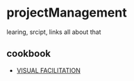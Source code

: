 # projectManagement
learing, srcipt, links all about that

## cookbook
* [VISUAL FACILITATION](https://www.salto-youth.net/downloads/toolbox_tool_download-file-1430/VF-cookbook-web.pdf)
